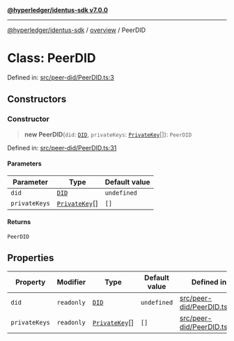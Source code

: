 [**@hyperledger/identus-sdk v7.0.0**](../../README.md)

***

[@hyperledger/identus-sdk](../../README.md) / [overview](../README.md) / PeerDID

# Class: PeerDID

Defined in: [src/peer-did/PeerDID.ts:3](https://github.com/hyperledger/identus-edge-agent-sdk-ts/blob/96423ee84b124a31ce63036d9d623d1cb73a13c2/src/peer-did/PeerDID.ts#L3)

## Constructors

### Constructor

> **new PeerDID**(`did`: [`DID`](../namespaces/Domain/classes/DID.md), `privateKeys`: [`PrivateKey`](../namespaces/PeerDID/interfaces/PrivateKey.md)[]): `PeerDID`

Defined in: [src/peer-did/PeerDID.ts:31](https://github.com/hyperledger/identus-edge-agent-sdk-ts/blob/96423ee84b124a31ce63036d9d623d1cb73a13c2/src/peer-did/PeerDID.ts#L31)

#### Parameters

| Parameter | Type | Default value |
| ------ | ------ | ------ |
| `did` | [`DID`](../namespaces/Domain/classes/DID.md) | `undefined` |
| `privateKeys` | [`PrivateKey`](../namespaces/PeerDID/interfaces/PrivateKey.md)[] | `[]` |

#### Returns

`PeerDID`

## Properties

| Property | Modifier | Type | Default value | Defined in |
| ------ | ------ | ------ | ------ | ------ |
| <a id="did"></a> `did` | `readonly` | [`DID`](../namespaces/Domain/classes/DID.md) | `undefined` | [src/peer-did/PeerDID.ts:32](https://github.com/hyperledger/identus-edge-agent-sdk-ts/blob/96423ee84b124a31ce63036d9d623d1cb73a13c2/src/peer-did/PeerDID.ts#L32) |
| <a id="privatekeys"></a> `privateKeys` | `readonly` | [`PrivateKey`](../namespaces/PeerDID/interfaces/PrivateKey.md)[] | `[]` | [src/peer-did/PeerDID.ts:33](https://github.com/hyperledger/identus-edge-agent-sdk-ts/blob/96423ee84b124a31ce63036d9d623d1cb73a13c2/src/peer-did/PeerDID.ts#L33) |
